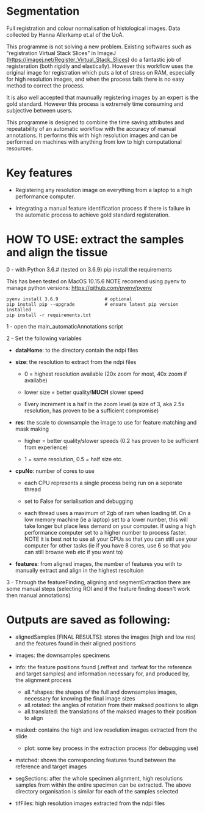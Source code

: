 # Segmentation
Full registration and colour normalisation of histological images. Data collected by Hanna Allerkamp et.al of the UoA.

This programme is not solving a new problem. Existing softwares such as "registration Virtual Stack Slices" in ImageJ (https://imagej.net/Register_Virtual_Stack_Slices) do a fantastic job of registeration (both rigidly and elastically). However this workflow uses the original image for registration which puts a lot of stress on RAM, especially for high resolution images, and when the process fails there is no easy method to correct the process.

It is also well accepted that maunually registering images by an expert is the gold standard. However this process is extremely time consuming and subjective between users.

This programme is designed to combine the time saving attributes and repeatability of an automatic workflow with the accuracy of manual annotations. It performs this with high resolution images and can be performed on machines with anything from low to high computational resources. 

# Key features 

* Registering any resolution image on everything from a laptop to a high performance computer. 

* Integrating a manual feature identification process if there is failure in the automatic process to achieve gold standard registeration. 


# HOW TO USE: extract the samples and align the tissue

0 - with Python 3.6.# (tested on 3.6.9) pip install the requirements

This has been tested on MacOS 10.15.6
NOTE recomend using pyenv to manage python versions: https://github.com/pyenv/pyenv


    pyenv install 3.6.9                 # optional
    pip install pip --upgrade           # ensure latest pip version installed
    pip install -r requirements.txt


1 - open the main_automaticAnnotations script

2 - Set the following variables

* **dataHome**: to the directory contain the ndpi files
    
* **size**: the resolution to extract from the ndpi files

    * 0 = highest resolution available (20x zoom for most, 40x zoom if availabe)
    
    * lower size = better quality/**MUCH** slower speed
    
    * Every increment is a half in the zoom level (a size of 3, aka 2.5x resolution, has proven to be a sufficient compromise)
    
* **res**: the scale to downsample the image to use for feature matching and mask making 
    
    * higher = better quality/slower speeds (0.2 has proven to be sufficient from experience)
    
    * 1 = same resolution, 0.5 = half size etc.
    
* **cpuNo**: number of cores to use 

    * each CPU represents a single process being run on a seperate thread
    
    * set to False for serialisation and debugging
    
    * each thread uses a maximum of 2gb of ram when loading tif. On a low memory machine (ie a laptop) set to a lower number, this will take longer but place less demand on your computer. If using a high performance computer set to a higher number to process faster. NOTE it is best not to use all your CPUs so that you can still use your computer for other tasks (ie if you have 8 cores, use 6 so that you can still browse web etc if you want to) 
    
* **features**: from aligned images, the number of features you with to manually extract and align in the highest resoltuion 

3 - Through the featureFinding, aligning and segmentExtraction there are some manual steps (selecting ROI and if the feature finding doesn't work then manual annotations)

# Outputs are saved as following:
* alignedSamples [FINAL RESULTS]: stores the images (high and low res) and the features found in their aligned positions 

* images: the downsamples specimens

* info: the feature positions found (.reffeat and .tarfeat for the reference and target samples) and information necessary for, and produced by, the alignment process
    * all.*shapes: the shapes of the full and downsamples images, necessary for knowing the final image sizes
    * all.rotated: the angles of rotation from their maksed positions to align
    * all.translated: the translations of the maksed images to their position to align

* masked: contains the high and low resolution images extracted from the slide
    - plot: some key process in the extraction process (for debugging use)

* matched: shows the corresponding features found between the reference and target images

* segSections: after the whole specimen alignment, high resolutions samples from within the entire specimen can be extracted. The above directory organisation is similar for each of the samples selected

* tifFiles: high resolution images extracted from the ndpi files


